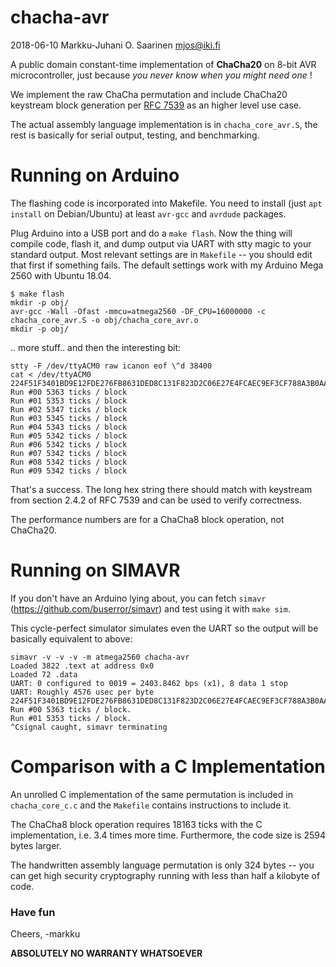 chacha-avr
==========

2018-06-10  Markku-Juhani O. Saarinen <mjos@iki.fi>

A public domain constant-time implementation of **ChaCha20** on 8-bit 
AVR microcontroller, just because *you never know when you might need one* !

We implement the raw ChaCha permutation and include ChaCha20 keystream block 
generation per [RFC 7539](https://tools.ietf.org/html/rfc7539) as an higher 
level use case.

The actual assembly language implementation is in `chacha_core_avr.S`, the
rest is basically for serial output, testing, and benchmarking.

# Running on Arduino

The flashing code is incorporated into Makefile. You need to install 
(just `apt install` on Debian/Ubuntu) at least `avr-gcc` and `avrdude` 
packages. 

Plug Arduino into a USB port and do a `make flash`. Now the thing will compile 
code, flash it, and dump output via UART with stty magic to your standard 
output. Most relevant settings are in `Makefile` -- you should edit that
first if something fails. The default settings work with my Arduino Mega 2560
with Ubuntu 18.04. 

```
$ make flash
mkdir -p obj/
avr-gcc -Wall -Ofast -mmcu=atmega2560 -DF_CPU=16000000 -c chacha_core_avr.S -o obj/chacha_core_avr.o
mkdir -p obj/
```
.. more stuff.. and then the interesting bit:
```
stty -F /dev/ttyACM0 raw icanon eof \^d 38400
cat < /dev/ttyACM0
224F51F3401BD9E12FDE276FB8631DED8C131F823D2C06E27E4FCAEC9EF3CF788A3B0AA372600A92B57974CDED2B9334794CBA40C63E34CDEA212C4CF07D41B769A6749F3F630F4122CAFE28EC4DC47E26D4346D70B98C73F3E9C53AC40C5945398B6EDA1A832C89C167EACD901D7E2BF363
Run #00 5363 ticks / block
Run #01 5353 ticks / block
Run #02 5347 ticks / block
Run #03 5345 ticks / block
Run #04 5343 ticks / block
Run #05 5342 ticks / block
Run #06 5342 ticks / block
Run #07 5342 ticks / block
Run #08 5342 ticks / block
Run #09 5342 ticks / block
```
That's a success. The long hex string there should match with keystream from 
section 2.4.2 of RFC 7539 and can be used to verify correctness. 

The performance numbers are for a ChaCha8 block operation, not ChaCha20.

# Running on SIMAVR

If you don't have an Arduino lying about, you can fetch
`simavr` (https://github.com/buserror/simavr) and test using it with
`make sim`.

This cycle-perfect simulator simulates even the UART so the output will be
basically equivalent to above:
```
simavr -v -v -v -m atmega2560 chacha-avr
Loaded 3822 .text at address 0x0
Loaded 72 .data
UART: 0 configured to 0019 = 2403.8462 bps (x1), 8 data 1 stop
UART: Roughly 4576 usec per byte
224F51F3401BD9E12FDE276FB8631DED8C131F823D2C06E27E4FCAEC9EF3CF788A3B0AA372600A92B57974CDED2B9334794CBA40C63E34CDEA212C4CF07D41B769A6749F3F630F4122CAFE28EC4DC47E26D4346D70B98C73F3E9C53AC40C5945398B6EDA1A832C89C167EACD901D7E2BF363.
Run #00 5363 ticks / block.
Run #01 5353 ticks / block.
^Csignal caught, simavr terminating
```

# Comparison with a C Implementation

An unrolled C implementation of the same permutation is included in 
`chacha_core_c.c` and the `Makefile` contains instructions to include it. 

The ChaCha8 block operation requires 18163 ticks with the C implementation, 
i.e. 3.4 times more time. Furthermore, the code size is 2594 bytes larger. 

The handwritten assembly language permutation is only 324 bytes -- you can 
get high security cryptography running with less than half a kilobyte of code.

### Have fun

Cheers, -markku

**ABSOLUTELY NO WARRANTY WHATSOEVER**

